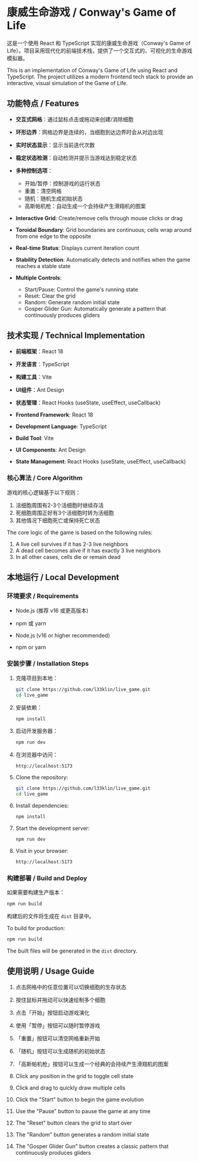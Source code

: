 # 康威生命游戏 / Conway's Game of Life

这是一个使用 React 和 TypeScript 实现的康威生命游戏（Conway's Game of Life）。项目采用现代化的前端技术栈，提供了一个交互式的、可视化的生命游戏模拟器。

This is an implementation of Conway's Game of Life using React and TypeScript. The project utilizes a modern frontend tech stack to provide an interactive, visual simulation of the Game of Life.

## 功能特点 / Features

- **交互式网格**：通过鼠标点击或拖动来创建/消除细胞
- **环形边界**：网格边界是连续的，当细胞到达边界时会从对边出现
- **实时状态显示**：显示当前迭代次数
- **稳定状态检测**：自动检测并提示当游戏达到稳定状态
- **多种控制选项**：
  - 开始/暂停：控制游戏的运行状态
  - 重置：清空网格
  - 随机：随机生成初始状态
  - 高斯帕机枪：自动生成一个会持续产生滑翔机的图案

- **Interactive Grid**: Create/remove cells through mouse clicks or drag
- **Toroidal Boundary**: Grid boundaries are continuous; cells wrap around from one edge to the opposite
- **Real-time Status**: Displays current iteration count
- **Stability Detection**: Automatically detects and notifies when the game reaches a stable state
- **Multiple Controls**:
  - Start/Pause: Control the game's running state
  - Reset: Clear the grid
  - Random: Generate random initial state
  - Gosper Glider Gun: Automatically generate a pattern that continuously produces gliders

## 技术实现 / Technical Implementation

- **前端框架**：React 18
- **开发语言**：TypeScript
- **构建工具**：Vite
- **UI组件**：Ant Design
- **状态管理**：React Hooks (useState, useEffect, useCallback)

- **Frontend Framework**: React 18
- **Development Language**: TypeScript
- **Build Tool**: Vite
- **UI Components**: Ant Design
- **State Management**: React Hooks (useState, useEffect, useCallback)

### 核心算法 / Core Algorithm

游戏的核心逻辑基于以下规则：
1. 活细胞周围有2-3个活细胞时继续存活
2. 死细胞周围正好有3个活细胞时转为活细胞
3. 其他情况下细胞死亡或保持死亡状态

The core logic of the game is based on the following rules:
1. A live cell survives if it has 2-3 live neighbors
2. A dead cell becomes alive if it has exactly 3 live neighbors
3. In all other cases, cells die or remain dead

## 本地运行 / Local Development

### 环境要求 / Requirements

- Node.js (推荐 v16 或更高版本)
- npm 或 yarn

- Node.js (v16 or higher recommended)
- npm or yarn

### 安装步骤 / Installation Steps

1. 克隆项目到本地：
   ```bash
   git clone https://github.com/l33klin/live_game.git
   cd live_game
   ```

2. 安装依赖：
   ```bash
   npm install
   ```

3. 启动开发服务器：
   ```bash
   npm run dev
   ```

4. 在浏览器中访问：
   ```
   http://localhost:5173
   ```

1. Clone the repository:
   ```bash
   git clone https://github.com/l33klin/live_game.git
   cd live_game
   ```

2. Install dependencies:
   ```bash
   npm install
   ```

3. Start the development server:
   ```bash
   npm run dev
   ```

4. Visit in your browser:
   ```
   http://localhost:5173
   ```

### 构建部署 / Build and Deploy

如果需要构建生产版本：

```bash
npm run build
```

构建后的文件将生成在 `dist` 目录中。

To build for production:

```bash
npm run build
```

The built files will be generated in the `dist` directory.

## 使用说明 / Usage Guide

1. 点击网格中的任意位置可以切换细胞的生存状态
2. 按住鼠标并拖动可以快速绘制多个细胞
3. 点击「开始」按钮启动游戏演化
4. 使用「暂停」按钮可以随时暂停游戏
5. 「重置」按钮可以清空网格重新开始
6. 「随机」按钮可以生成随机的初始状态
7. 「高斯帕机枪」按钮可以生成一个经典的会持续产生滑翔机的图案

1. Click any position in the grid to toggle cell state
2. Click and drag to quickly draw multiple cells
3. Click the "Start" button to begin the game evolution
4. Use the "Pause" button to pause the game at any time
5. The "Reset" button clears the grid to start over
6. The "Random" button generates a random initial state
7. The "Gosper Glider Gun" button creates a classic pattern that continuously produces gliders
